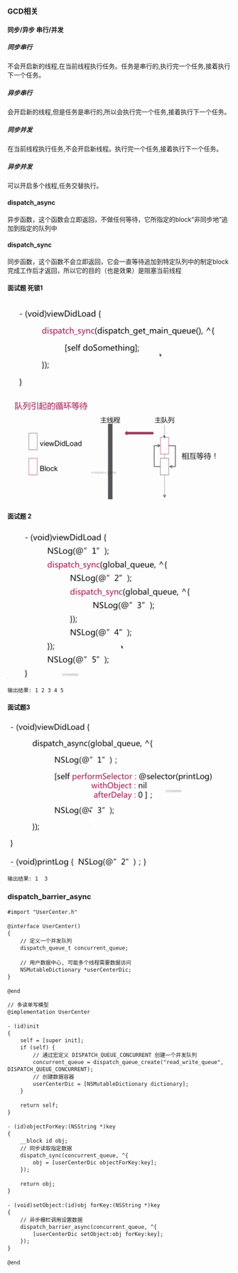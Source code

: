 ### GCD相关

#### 同步/异步 串行/并发
##### 同步串行
不会开启新的线程,在当前线程执行任务。任务是串行的,执行完一个任务,接着执行下一个任务。

##### 异步串行
会开启新的线程,但是任务是串行的,所以会执行完一个任务,接着执行下一个任务。

##### 同步并发
在当前线程执行任务,不会开启新线程。执行完一个任务,接着执行下一个任务。

##### 异步并发
可以开启多个线程,任务交替执行。

 
 
#### dispatch_async
异步函数，这个函数会立即返回，不做任何等待，它所指定的block“非同步地”追加到指定的队列中

####   dispatch_sync
同步函数，这个函数不会立即返回，它会一直等待追加到特定队列中的制定block完成工作后才返回，所以它的目的（也是效果）是阻塞当前线程

#### 面试题 死锁1

![](./img/Snip20190306_24.png)


![](./img/Snip20190306_22.png)

#### 面试题 2

![](./img/Snip20190306_25.png)



```
输出结果: 1 2 3 4 5 
```


#### 面试题3

![](./img/Snip20190306_26.png)

```
输出结果: 1  3 
```


### dispatch_barrier_async


```
#import "UserCenter.h"

@interface UserCenter()
{
    // 定义一个并发队列
    dispatch_queue_t concurrent_queue;
    
    // 用户数据中心, 可能多个线程需要数据访问
    NSMutableDictionary *userCenterDic;
}

@end
```





```
// 多读单写模型
@implementation UserCenter

- (id)init
{
    self = [super init];
    if (self) {
        // 通过宏定义 DISPATCH_QUEUE_CONCURRENT 创建一个并发队列
        concurrent_queue = dispatch_queue_create("read_write_queue", DISPATCH_QUEUE_CONCURRENT);
        // 创建数据容器
        userCenterDic = [NSMutableDictionary dictionary];
    }
    
    return self;
}

- (id)objectForKey:(NSString *)key
{
    __block id obj;
    // 同步读取指定数据
    dispatch_sync(concurrent_queue, ^{
        obj = [userCenterDic objectForKey:key];
    });
    
    return obj;
}

- (void)setObject:(id)obj forKey:(NSString *)key
{
    // 异步栅栏调用设置数据
    dispatch_barrier_async(concurrent_queue, ^{
        [userCenterDic setObject:obj forKey:key];
    });
}

@end
```